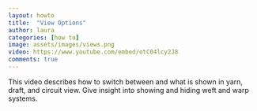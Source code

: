 ```yaml
---
layout: howto
title:  "View Options"
author: laura
categories: [how to]
image: assets/images/views.png
video: https://www.youtube.com/embed/otC04lcy2J8
comments: true
---
```


<p>This video describes how to switch between and what is shown in yarn, draft, and circuit view. Give insight into showing and hiding weft and warp systems.
</p>


